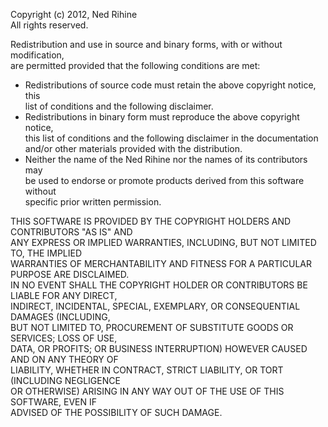 Copyright (c) 2012, Ned Rihine  
All rights reserved.

Redistribution and use in source and binary forms, with or without modification,  
are permitted provided that the following conditions are met:

 - Redistributions of source code must retain the above copyright notice, this  
   list of conditions and the following disclaimer.
 - Redistributions in binary form must reproduce the above copyright notice,  
   this list of conditions and the following disclaimer in the documentation  
   and/or other materials provided with the distribution.
 - Neither the name of the Ned Rihine nor the names of its contributors may  
   be used to endorse or promote products derived from this software without  
   specific prior written permission.

THIS SOFTWARE IS PROVIDED BY THE COPYRIGHT HOLDERS AND CONTRIBUTORS "AS IS" AND  
ANY EXPRESS OR IMPLIED WARRANTIES, INCLUDING, BUT NOT LIMITED TO, THE IMPLIED  
WARRANTIES OF MERCHANTABILITY AND FITNESS FOR A PARTICULAR PURPOSE ARE DISCLAIMED.  
IN NO EVENT SHALL THE COPYRIGHT HOLDER OR CONTRIBUTORS BE LIABLE FOR ANY DIRECT,  
INDIRECT, INCIDENTAL, SPECIAL, EXEMPLARY, OR CONSEQUENTIAL DAMAGES (INCLUDING,  
BUT NOT LIMITED TO, PROCUREMENT OF SUBSTITUTE GOODS OR SERVICES; LOSS OF USE,  
DATA, OR PROFITS; OR BUSINESS INTERRUPTION) HOWEVER CAUSED AND ON ANY THEORY OF  
LIABILITY, WHETHER IN CONTRACT, STRICT LIABILITY, OR TORT (INCLUDING NEGLIGENCE  
OR OTHERWISE) ARISING IN ANY WAY OUT OF THE USE OF THIS SOFTWARE, EVEN IF  
ADVISED OF THE POSSIBILITY OF SUCH DAMAGE.
